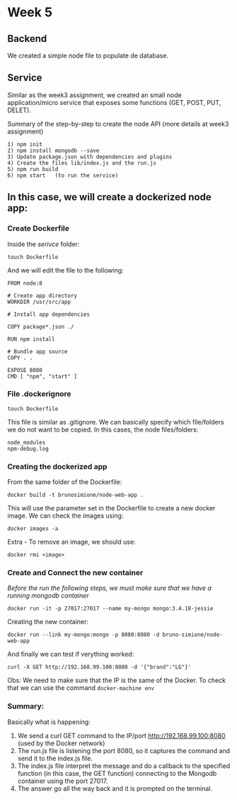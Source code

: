 # Week 5

## Backend
We created a simple node file to populate de database.

## Service

Similar as the week3 assignment, we created an small node application/micro service that exposes some functions (GET, POST, PUT, DELET).

Summary of the step-by-step to create the node API (more details at week3 assignment)
````
1) npm init
2) npm install mongodb --save
3) Update package.json with dependencies and plugins
4) Create the files lib/index.js and the run.js
5) npm run build
6) npm start   (to run the service)
````

## In this case, we will create a **dockerized node app**:

### Create Dockerfile

Inside the *serivce* folder:
````
touch Dockerfile
````

And we will edit the file to the following:

````
FROM node:8

# Create app directory
WORKDIR /usr/src/app

# Install app dependencies

COPY package*.json ./

RUN npm install

# Bundle app source
COPY . .

EXPOSE 8080
CMD [ "npm", "start" ]
````

### File .dockerignore

````
touch Dockerfile
````
This file is similar as .gitignore. We can basically specify which file/folders we do not want to be copied. In this cases, the node files/folders:

````
node_modules
npm-debug.log
````

### Creating the dockerized app

From the same folder of the Dockerfile:
````
docker build -t brunosimione/node-web-app .
````

This will use the parameter set in the Dockerfile to create a new docker image.
We can check the images using:
````
docker images -a
````

Extra - To remove an image, we should use:
````
docker rmi <image>
````

### Create and Connect the new container 
*Before the run the following steps, we must make sure that we have a running mongodb container*
````
docker run -it -p 27017:27017 --name my-mongo mongo:3.4.18-jessie
````

Creating the new container:
````
docker run --link my-mongo:mongo -p 8080:8080 -d bruno-simione/node-web-app
````

And finally we can test if verything worked:
````
curl -X GET http://192.168.99.100:8080 -d '{"brand":"LG"}'
````

Obs: We need to make sure that the IP is the same of the Docker. To check that we can use the command `docker-machine env`

### Summary:

Basically what is happening:

1. We send a curl GET command to the IP/port http://192.168.99.100:8080 (used by the Docker network)
2. The run.js file is listening the port 8080, so it captures the command and send it to the index.js file.
3. The index.js file interpret the message and do a callback to the specified function (in this case, the GET function) connecting to the Mongodb container using the port 27017.
4. The answer go all the way back and it is prompted on the terminal.